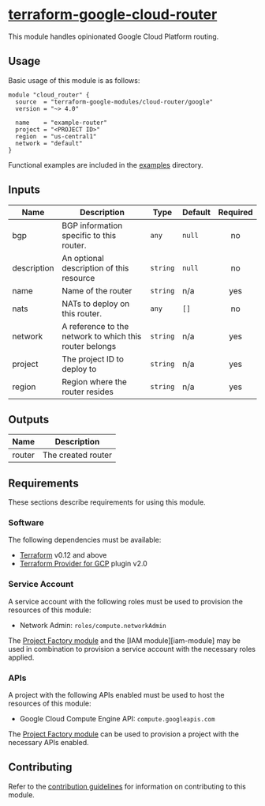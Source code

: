 # [terraform-google-cloud-router](https://registry.terraform.io/modules/terraform-google-modules/cloud-router/google)

This module handles opinionated Google Cloud Platform routing.

## Usage

Basic usage of this module is as follows:

```hcl
module "cloud_router" {
  source  = "terraform-google-modules/cloud-router/google"
  version = "~> 4.0"

  name    = "example-router"
  project = "<PROJECT ID>"
  region  = "us-central1"
  network = "default"
}
```

Functional examples are included in the
[examples](./examples/) directory.

<!-- BEGINNING OF PRE-COMMIT-TERRAFORM DOCS HOOK -->
## Inputs

| Name | Description | Type | Default | Required |
|------|-------------|------|---------|:--------:|
| bgp | BGP information specific to this router. | `any` | `null` | no |
| description | An optional description of this resource | `string` | `null` | no |
| name | Name of the router | `string` | n/a | yes |
| nats | NATs to deploy on this router. | `any` | `[]` | no |
| network | A reference to the network to which this router belongs | `string` | n/a | yes |
| project | The project ID to deploy to | `string` | n/a | yes |
| region | Region where the router resides | `string` | n/a | yes |

## Outputs

| Name | Description |
|------|-------------|
| router | The created router |

<!-- END OF PRE-COMMIT-TERRAFORM DOCS HOOK -->

## Requirements

These sections describe requirements for using this module.

### Software

The following dependencies must be available:

- [Terraform][terraform] v0.12 and above
- [Terraform Provider for GCP][terraform-provider-gcp] plugin v2.0

### Service Account

A service account with the following roles must be used to provision
the resources of this module:

- Network Admin: `roles/compute.networkAdmin`

The [Project Factory module][project-factory-module] and the
[IAM module][iam-module] may be used in combination to provision a
service account with the necessary roles applied.

### APIs

A project with the following APIs enabled must be used to host the
resources of this module:

- Google Cloud Compute Engine API: `compute.googleapis.com`

The [Project Factory module][project-factory-module] can be used to
provision a project with the necessary APIs enabled.

## Contributing

Refer to the [contribution guidelines](./CONTRIBUTING.md) for
information on contributing to this module.

[project-factory-module]: https://registry.terraform.io/modules/terraform-google-modules/project-factory/google
[terraform-provider-gcp]: https://www.terraform.io/docs/providers/google/index.html
[terraform]: https://www.terraform.io/downloads.html